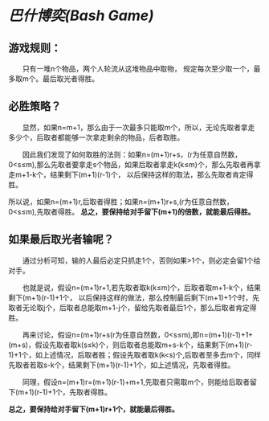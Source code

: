 # ***巴什博奕(Bash Game)***

## 游戏规则：

　　只有一堆n个物品，两个人轮流从这堆物品中取物， 规定每次至少取一个，最多取m个。最后取光者得胜。

## 必胜策略？

　　显然，如果n=m+1，那么由于一次最多只能取m个，所以，无论先取者拿走多少个，后取者都能够一次拿走剩余的物品，后者取胜。

　　因此我们发现了如何取胜的法则：如果n=(m+1)r+s，(r为任意自然数，0<s≤m),那么先取者要拿走s个物品，如果后取者拿走k(k≤m)个，那么先取者再拿走m+1-k个，结果剩下(m+1)(r-1)个，
以后保持这样的取法，那么先取者肯定得胜。

所以说，如果n=(m+1)r,后取者得胜；如果n=(m+1)r+s,(r为任意自然数，0<s≤m),先取者得胜。
**总之，要保持给对手留下(m+1)的倍数，就能最后得胜。**

## 如果最后取光者输呢？

　　通过分析可知，输的人最后必定只抓走1个，否则如果>1个，则必定会留1个给对手。

　　也就是说，假设n=(m+1)r+1,若先取者取k(k≤m)个，后取者取m+1-k个，结果剩下(m+1)(r-1)+1个，
以后保持这样的做法，那么控制最后剩下(m+1)+1个时，先取者无论取j个，后取者总能取m+1-j个，留给先取者最后1个，那么后取者肯定得胜。

　　再来讨论，假设n=(m+1)r+s(r为任意自然数，0<s≤m),即n=(m+1)(r-1)+1+(m+s)，假设先取者取k(s≤k)个，则后取者总能取m+s-k个，结果剩下(m+1)(r-1)+1个，如上述情况，后取者胜；假设先取者取k(k<s)个,后取者至多去m个，同样先取者若取s-k个，结果剩下(m+1)(r-1)+1个，如上述情况，先取者得胜。

　　同理，假设n=(m+1)r=(m+1)(r-1)+m+1,先取者只需取m个，则能给后取者留下(m+1)(r-1)+1个，先取者得胜。

**总之，要保持给对手留下(m+1)r+1个，就能最后得胜。**